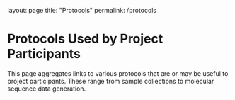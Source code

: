 layout: page
title: "Protocols"
permalink: /protocols

# Protocols Used by Project Participants

This page aggregates links to various protocols that are or may be useful to project participants. 
These range from sample collections to molecular sequence data generation.
